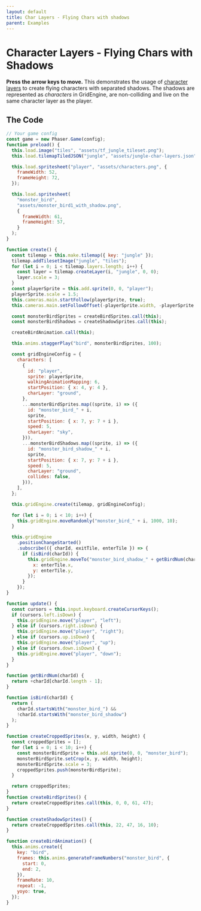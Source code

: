 ```yaml
---
layout: default
title: Char Layers - Flying Chars with shadows
parent: Examples
---
```


# Character Layers - Flying Chars with Shadows

**Press the arrow keys to move.** This demonstrates the usage of [character layers](../features/character-layers) to create flying characters with separated shadows. The shadows are represented as _characters_ in GridEngine, are non-colliding and live on the same character layer as the player.

<div id="game"></div>

<script src="js/phaser.min.js"></script>
<script src="js/grid-engine-2.24.0.min.js"></script>
<script src="js/getBasicConfig.js"></script>

<script>
  const config = getBasicConfig(preload, create, update);
  const game = new Phaser.Game(config);

  function preload() {
    this.load.image("tiles", "assets/tf_jungle_tileset.png");
    this.load.tilemapTiledJSON("jungle", "assets/jungle-char-layers.json");

    this.load.spritesheet("player", "assets/characters.png", {
      frameWidth: 52,
      frameHeight: 72,
    });

    this.load.spritesheet("monster_bird", "assets/monster_bird1_with_shadow.png", {
      frameWidth: 61,
      frameHeight: 57,
    });
  }

  function create() {
    const tilemap = this.make.tilemap({ key: "jungle" });
    tilemap.addTilesetImage("jungle", "tiles");
    for (let i = 0; i < tilemap.layers.length; i++) {
      const layer = tilemap.createLayer(i, "jungle", 0, 0);
      layer.scale = 3;
    }
    const playerSprite = this.add.sprite(0, 0, "player");
    playerSprite.scale = 1.5;
    this.cameras.main.startFollow(playerSprite, true);
    this.cameras.main.setFollowOffset(-playerSprite.width, -playerSprite.height);

    const monsterBirdSprites = createBirdSprites.call(this);
    const monsterBirdShadows = createShadowSprites.call(this);

    createBirdAnimation.call(this);

    this.anims.staggerPlay("bird", monsterBirdSprites, 100);

    const gridEngineConfig = {
      characters: [
        {
          id: "player",
          sprite: playerSprite,
          walkingAnimationMapping: 6,
          startPosition: {x: 4, y: 4},
          charLayer: 'ground',
        },
        ...monsterBirdSprites.map((sprite, i) => ({
          id: "monster_bird_" + i,
          sprite,
          startPosition: { x: 7, y: 7+i },
          speed: 5,
          charLayer: 'sky'
        })),
        ...monsterBirdShadows.map((sprite, i) => ({
          id: "monster_bird_shadow_" + i,
          sprite,
          startPosition: { x: 7, y: 7+i },
          speed: 5,
          charLayer: 'ground',
          collides: false
        })),
      ],
    };

    this.gridEngine.create(tilemap, gridEngineConfig);

    for (let i=0; i<10; i++) {
      this.gridEngine.moveRandomly("monster_bird_"+i, 1000, 10);
    }

    this.gridEngine
    .positionChangeStarted()
    .subscribe(({ charId, exitTile, enterTile }) => {
      if (isBird(charId)) {
        this.gridEngine.moveTo('monster_bird_shadow_' + getBirdNum(charId), {x: enterTile.x, y: enterTile.y});
      }
    });
  }

  function update() {
    const cursors = this.input.keyboard.createCursorKeys();
    if (cursors.left.isDown) {
      this.gridEngine.move("player", "left");
    } else if (cursors.right.isDown) {
      this.gridEngine.move("player", "right");
    } else if (cursors.up.isDown) {
      this.gridEngine.move("player", "up");
    } else if (cursors.down.isDown) {
      this.gridEngine.move("player", "down");
    }
  }

  function getBirdNum(charId) {
    return +charId[charId.length-1]
  }

  function isBird(charId) {
    return charId.startsWith('monster_bird_') && !charId.startsWith('monster_bird_shadow');
  }

  function createCroppedSprites(x,y,width, height) {
    const croppedSprites = [];
    for (let i=0; i<10; i++) {
      const monsterBirdSprite = this.add.sprite(0, 0, "monster_bird");
      monsterBirdSprite.setCrop(x,y,width, height);
      monsterBirdSprite.scale = 3;
      croppedSprites.push(monsterBirdSprite);
    }

    return croppedSprites;

  }
  function createBirdSprites() {
    return createCroppedSprites.call(this, 0,0,61,47);
  }

  function createShadowSprites() {
    return createCroppedSprites.call(this, 22,47,16,10);
  }

  function createBirdAnimation() {
    this.anims.create({
      key: "bird",
      frames: this.anims.generateFrameNumbers("monster_bird", {
        start: 0,
        end: 2,
      }),
      frameRate: 10,
      repeat: -1,
      yoyo: true,
    });
  }

</script>

## The Code

```javascript
// Your game config
const game = new Phaser.Game(config);
function preload() {
  this.load.image("tiles", "assets/tf_jungle_tileset.png");
  this.load.tilemapTiledJSON("jungle", "assets/jungle-char-layers.json");

  this.load.spritesheet("player", "assets/characters.png", {
    frameWidth: 52,
    frameHeight: 72,
  });

  this.load.spritesheet(
    "monster_bird",
    "assets/monster_bird1_with_shadow.png",
    {
      frameWidth: 61,
      frameHeight: 57,
    }
  );
}

function create() {
  const tilemap = this.make.tilemap({ key: "jungle" });
  tilemap.addTilesetImage("jungle", "tiles");
  for (let i = 0; i < tilemap.layers.length; i++) {
    const layer = tilemap.createLayer(i, "jungle", 0, 0);
    layer.scale = 3;
  }
  const playerSprite = this.add.sprite(0, 0, "player");
  playerSprite.scale = 1.5;
  this.cameras.main.startFollow(playerSprite, true);
  this.cameras.main.setFollowOffset(-playerSprite.width, -playerSprite.height);

  const monsterBirdSprites = createBirdSprites.call(this);
  const monsterBirdShadows = createShadowSprites.call(this);

  createBirdAnimation.call(this);

  this.anims.staggerPlay("bird", monsterBirdSprites, 100);

  const gridEngineConfig = {
    characters: [
      {
        id: "player",
        sprite: playerSprite,
        walkingAnimationMapping: 6,
        startPosition: { x: 4, y: 4 },
        charLayer: "ground",
      },
      ...monsterBirdSprites.map((sprite, i) => ({
        id: "monster_bird_" + i,
        sprite,
        startPosition: { x: 7, y: 7 + i },
        speed: 5,
        charLayer: "sky",
      })),
      ...monsterBirdShadows.map((sprite, i) => ({
        id: "monster_bird_shadow_" + i,
        sprite,
        startPosition: { x: 7, y: 7 + i },
        speed: 5,
        charLayer: "ground",
        collides: false,
      })),
    ],
  };

  this.gridEngine.create(tilemap, gridEngineConfig);

  for (let i = 0; i < 10; i++) {
    this.gridEngine.moveRandomly("monster_bird_" + i, 1000, 10);
  }

  this.gridEngine
    .positionChangeStarted()
    .subscribe(({ charId, exitTile, enterTile }) => {
      if (isBird(charId)) {
        this.gridEngine.moveTo("monster_bird_shadow_" + getBirdNum(charId), {
          x: enterTile.x,
          y: enterTile.y,
        });
      }
    });
}

function update() {
  const cursors = this.input.keyboard.createCursorKeys();
  if (cursors.left.isDown) {
    this.gridEngine.move("player", "left");
  } else if (cursors.right.isDown) {
    this.gridEngine.move("player", "right");
  } else if (cursors.up.isDown) {
    this.gridEngine.move("player", "up");
  } else if (cursors.down.isDown) {
    this.gridEngine.move("player", "down");
  }
}

function getBirdNum(charId) {
  return +charId[charId.length - 1];
}

function isBird(charId) {
  return (
    charId.startsWith("monster_bird_") &&
    !charId.startsWith("monster_bird_shadow")
  );
}

function createCroppedSprites(x, y, width, height) {
  const croppedSprites = [];
  for (let i = 0; i < 10; i++) {
    const monsterBirdSprite = this.add.sprite(0, 0, "monster_bird");
    monsterBirdSprite.setCrop(x, y, width, height);
    monsterBirdSprite.scale = 3;
    croppedSprites.push(monsterBirdSprite);
  }

  return croppedSprites;
}
function createBirdSprites() {
  return createCroppedSprites.call(this, 0, 0, 61, 47);
}

function createShadowSprites() {
  return createCroppedSprites.call(this, 22, 47, 16, 10);
}

function createBirdAnimation() {
  this.anims.create({
    key: "bird",
    frames: this.anims.generateFrameNumbers("monster_bird", {
      start: 0,
      end: 2,
    }),
    frameRate: 10,
    repeat: -1,
    yoyo: true,
  });
}
```
